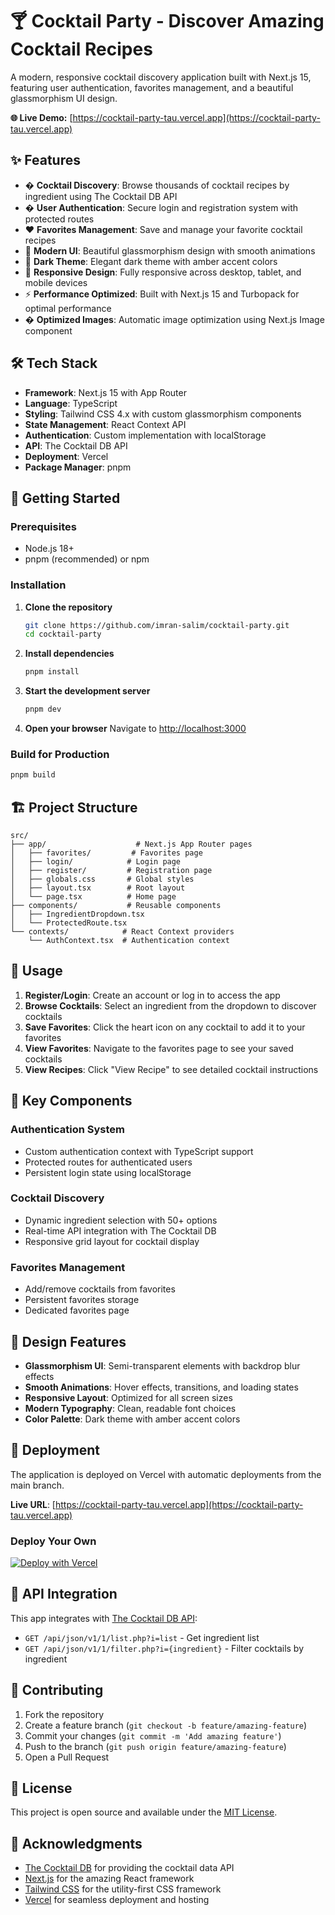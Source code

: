 # 🍸 Cocktail Party - Discover Amazing Cocktail Recipes

A modern, responsive cocktail discovery application built with Next.js 15, featuring user authentication, favorites management, and a beautiful glassmorphism UI design.

**🌐 Live Demo:** [https://cocktail-party-tau.vercel.app](https://cocktail-party-tau.vercel.app)

## ✨ Features

- � **Cocktail Discovery**: Browse thousands of cocktail recipes by ingredient using The Cocktail DB API
- � **User Authentication**: Secure login and registration system with protected routes
- ❤️ **Favorites Management**: Save and manage your favorite cocktail recipes
- 🎨 **Modern UI**: Beautiful glassmorphism design with smooth animations
- 🌙 **Dark Theme**: Elegant dark theme with amber accent colors
- 📱 **Responsive Design**: Fully responsive across desktop, tablet, and mobile devices
- ⚡ **Performance Optimized**: Built with Next.js 15 and Turbopack for optimal performance
- �️ **Optimized Images**: Automatic image optimization using Next.js Image component

## 🛠️ Tech Stack

- **Framework**: Next.js 15 with App Router
- **Language**: TypeScript
- **Styling**: Tailwind CSS 4.x with custom glassmorphism components
- **State Management**: React Context API
- **Authentication**: Custom implementation with localStorage
- **API**: The Cocktail DB API
- **Deployment**: Vercel
- **Package Manager**: pnpm

## 🚀 Getting Started

### Prerequisites

- Node.js 18+ 
- pnpm (recommended) or npm

### Installation

1. **Clone the repository**
   ```bash
   git clone https://github.com/imran-salim/cocktail-party.git
   cd cocktail-party
   ```

2. **Install dependencies**
   ```bash
   pnpm install
   ```

3. **Start the development server**
   ```bash
   pnpm dev
   ```

4. **Open your browser**
   Navigate to [http://localhost:3000](http://localhost:3000)

### Build for Production

```bash
pnpm build
```

## 🏗️ Project Structure

```
src/
├── app/                    # Next.js App Router pages
│   ├── favorites/         # Favorites page
│   ├── login/            # Login page
│   ├── register/         # Registration page
│   ├── globals.css       # Global styles
│   ├── layout.tsx        # Root layout
│   └── page.tsx          # Home page
├── components/           # Reusable components
│   ├── IngredientDropdown.tsx
│   └── ProtectedRoute.tsx
└── contexts/            # React Context providers
    └── AuthContext.tsx  # Authentication context
```

## 🎯 Usage

1. **Register/Login**: Create an account or log in to access the app
2. **Browse Cocktails**: Select an ingredient from the dropdown to discover cocktails
3. **Save Favorites**: Click the heart icon on any cocktail to add it to your favorites
4. **View Favorites**: Navigate to the favorites page to see your saved cocktails
5. **View Recipes**: Click "View Recipe" to see detailed cocktail instructions

## 🌟 Key Components

### Authentication System
- Custom authentication context with TypeScript support
- Protected routes for authenticated users
- Persistent login state using localStorage

### Cocktail Discovery
- Dynamic ingredient selection with 50+ options
- Real-time API integration with The Cocktail DB
- Responsive grid layout for cocktail display

### Favorites Management
- Add/remove cocktails from favorites
- Persistent favorites storage
- Dedicated favorites page

## 🎨 Design Features

- **Glassmorphism UI**: Semi-transparent elements with backdrop blur effects
- **Smooth Animations**: Hover effects, transitions, and loading states
- **Responsive Layout**: Optimized for all screen sizes
- **Modern Typography**: Clean, readable font choices
- **Color Palette**: Dark theme with amber accent colors

## 🚀 Deployment

The application is deployed on Vercel with automatic deployments from the main branch.

**Live URL**: [https://cocktail-party-tau.vercel.app](https://cocktail-party-tau.vercel.app)

### Deploy Your Own

[![Deploy with Vercel](https://vercel.com/button)](https://vercel.com/new/clone?repository-url=https://github.com/imran-salim/cocktail-party)

## 📱 API Integration

This app integrates with [The Cocktail DB API](https://www.thecocktaildb.com/api.php):
- `GET /api/json/v1/1/list.php?i=list` - Get ingredient list
- `GET /api/json/v1/1/filter.php?i={ingredient}` - Filter cocktails by ingredient

## 🤝 Contributing

1. Fork the repository
2. Create a feature branch (`git checkout -b feature/amazing-feature`)
3. Commit your changes (`git commit -m 'Add amazing feature'`)
4. Push to the branch (`git push origin feature/amazing-feature`)
5. Open a Pull Request

## 📝 License

This project is open source and available under the [MIT License](LICENSE).

## 🙏 Acknowledgments

- [The Cocktail DB](https://www.thecocktaildb.com/) for providing the cocktail data API
- [Next.js](https://nextjs.org/) for the amazing React framework
- [Tailwind CSS](https://tailwindcss.com/) for the utility-first CSS framework
- [Vercel](https://vercel.com/) for seamless deployment and hosting
